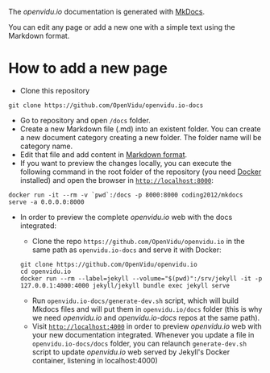 The _openvidu.io_ documentation is generated with [MkDocs](http://www.mkdocs.org). 

You can edit any page or add a new one with a simple text using the Markdown format.

# How to add a new page

- Clone this repository
```
git clone https://github.com/OpenVidu/openvidu.io-docs
```
- Go to repository and open `/docs` folder.
- Create a new Markdown file (.md) into an existent folder. You can create a new document category creating a new folder. The folder name will be category name.
- Edit that file and add content in [Markdown format](https://github.com/adam-p/markdown-here/wiki/Markdown-Cheatsheet).
- If you want to preview the changes locally, you can execute the following command in the root folder of the repository (you need [Docker](https://store.docker.com/search?type=edition&offering=community) installed) and open the browser in [`http://localhost:8000`](http://localhost:8000):

```
docker run -it --rm -v `pwd`:/docs -p 8000:8000 coding2012/mkdocs serve -a 0.0.0.0:8000
```

- In order to preview the complete _openvidu.io_ web with the docs integrated:
	- Clone the repo `https://github.com/OpenVidu/openvidu.io` in the same path as `openvidu.io-docs` and serve it with Docker:
	```
	git clone https://github.com/OpenVidu/openvidu.io
	cd openvidu.io
	docker run --rm --label=jekyll --volume="$(pwd)":/srv/jekyll -it -p 127.0.0.1:4000:4000 jekyll/jekyll bundle exec jekyll serve
	```
	
	- Run `openvidu.io-docs/generate-dev.sh` script, which will build Mkdocs files and will put them in `openvidu.io/docs` folder (this is why we need _openvidu.io_ and _openvidu.io-docs_ repos at the same path).
	- Visit [`http://localhost:4000`](http://localhost:4000) in order to preview _openvidu.io_ web with your new documentation integrated. Whenever you update a file in `openvidu.io-docs/docs` folder, you can relaunch `generate-dev.sh` script to update _openvidu.io_ web served by Jekyll's Docker container, listening in localhost:4000)